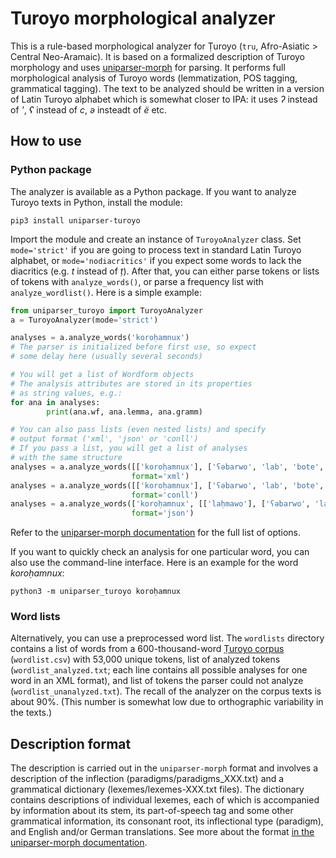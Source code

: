 # Turoyo morphological analyzer

This is a rule-based morphological analyzer for Ṭuroyo (``tru``, Afro-Asiatic > Central Neo-Aramaic). It is based on a formalized description of Turoyo morphology and uses [uniparser-morph](https://github.com/timarkh/uniparser-morph) for parsing. It performs full morphological analysis of Turoyo words (lemmatization, POS tagging, grammatical tagging). The text to be analyzed should be written in a version of Latin Turoyo alphabet which is somewhat closer to IPA: it uses *ʔ* instead of *'*, *ʕ* instead of *c*, *ə* insteadt of *ë* etc.

## How to use
### Python package
The analyzer is available as a Python package. If you want to analyze Turoyo texts in Python, install the module:

```
pip3 install uniparser-turoyo
```

Import the module and create an instance of ``TuroyoAnalyzer`` class. Set ``mode='strict'`` if you are going to process text in standard Latin Turoyo alphabet, or ``mode='nodiacritics'`` if you expect some words to lack the diacritics (e.g. *t* instead of *ṭ*). After that, you can either parse tokens or lists of tokens with ``analyze_words()``, or parse a frequency list with ``analyze_wordlist()``. Here is a simple example:

```python
from uniparser_turoyo import TuroyoAnalyzer
a = TuroyoAnalyzer(mode='strict')

analyses = a.analyze_words('koroḥamnux')
# The parser is initialized before first use, so expect
# some delay here (usually several seconds)

# You will get a list of Wordform objects
# The analysis attributes are stored in its properties
# as string values, e.g.:
for ana in analyses:
        print(ana.wf, ana.lemma, ana.gramm)

# You can also pass lists (even nested lists) and specify
# output format ('xml', 'json' or 'conll')
# If you pass a list, you will get a list of analyses
# with the same structure
analyses = a.analyze_words([['koroḥamnux'], ['ʕəbarwo', 'lab', 'bote', '.']],
	                       format='xml')
analyses = a.analyze_words([['koroḥamnux'], ['ʕəbarwo', 'lab', 'bote', '.']],
	                       format='conll')
analyses = a.analyze_words(['koroḥamnux', [['laḥmawo'], ['ʕəbarwo', 'lab', 'bote', '.']]],
	                       format='json')
```

Refer to the [uniparser-morph documentation](https://uniparser-morph.readthedocs.io/en/latest/) for the full list of options.

If you want to quickly check an analysis for one particular word, you can also use the command-line interface. Here is an example for the word *koroḥamnux*:

```
python3 -m uniparser_turoyo koroḥamnux
```

<!---
### Disambiguation
Apart from the analyzer, this repository contains a set of [Constraint Grammar](https://visl.sdu.dk/constraint_grammar.html) rules that can be used for partial disambiguation of analyzed Turoyo texts. If you want to use them, set ``disambiguation=True`` when calling ``analyze_words``:

```python
analyses = a.analyze_words(['ʕəbarwo', 'lab', 'bote', '.'], disambiguate=True)
```

In order for this to work, you have to install the ``cg3`` executable separately. On Ubuntu/Debian, you can use ``apt-get``:

```
sudo apt-get install cg3
```

On Windows, download the binary and add the path to the ``PATH`` environment variable. See [the documentation](https://visl.sdu.dk/cg3/single/#installation) for other options.

Note that each time you call ``analyze_words()`` with ``disambiguate=True``, the CG grammar is loaded and compiled from scratch, which makes the analysis even slower. If you are analyzing a large text, it would make sense to pass the entire text contents in a single function call rather than do it sentence-by-sentence, for optimal performance.
-->

### Word lists
Alternatively, you can use a preprocessed word list. The ``wordlists`` directory contains a list of words from a 600-thousand-word [Ṭuroyo corpus](https://neo-aramaic.web-corpora.net/index_en.html) (``wordlist.csv``) with 53,000 unique tokens, list of analyzed tokens (``wordlist_analyzed.txt``; each line contains all possible analyses for one word in an XML format), and list of tokens the parser could not analyze (``wordlist_unanalyzed.txt``). The recall of the analyzer on the corpus texts is about 90%. (This number is somewhat low due to orthographic variability in the texts.)

## Description format
The description is carried out in the ``uniparser-morph`` format and involves a description of the inflection (paradigms/paradigms_XXX.txt) and a grammatical dictionary (lexemes/lexemes-XXX.txt files). The dictionary contains descriptions of individual lexemes, each of which is accompanied by information about its stem, its part-of-speech tag and some other grammatical information, its consonant root, its inflectional type (paradigm), and English and/or German translations. See more about the format [in the uniparser-morph documentation](https://uniparser-morph.readthedocs.io/en/latest/format.html).
